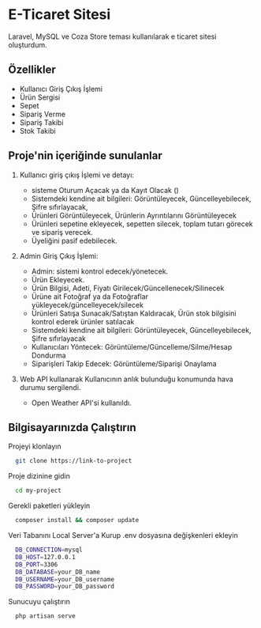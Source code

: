 
# E-Ticaret Sitesi

Laravel, MySQL ve Coza Store teması kullanılarak e ticaret sitesi oluşturdum.



## Özellikler

- Kullanıcı Giriş Çıkış İşlemi
- Ürün Sergisi
- Sepet
- Sipariş Verme
- Sipariş Takibi
- Stok Takibi

  
## Proje'nin içeriğinde sunulanlar
1. Kullanıcı giriş çıkış İşlemi ve detayı:
     - sisteme Oturum Açacak ya da Kayıt Olacak ()
     - Sistemdeki kendine ait bilgileri: Görüntüleyecek, Güncelleyebilecek, Şifre sıfırlayacak,
     - Ürünleri Görüntüleyecek, Ürünlerin Ayrıntılarını Görüntüleyecek
     - Ürünleri sepetine ekleyecek, sepetten silecek, toplam tutarı görecek ve sipariş verecek.
     - Üyeliğini pasif edebilecek.

2. Admin Giriş Çıkış İşlemi:
    - Admin: sistemi kontrol edecek/yönetecek.
    - Ürün Ekleyecek.
    - Ürün Bilgisi, Adeti, Fiyatı Girilecek/Güncellenecek/Silinecek
    - Ürüne ait Fotoğraf ya da Fotoğraflar yükleyecek/güncelleyecek/silecek
    - Ürünleri Satışa Sunacak/Satıştan Kaldıracak, Ürün stok bilgisini kontrol ederek ürünler satılacak
    - Sistemdeki kendine ait bilgileri: Görüntüleyecek, Güncelleyebilecek, Şifre sıfırlayacak
    - Kullanıcıları Yöntecek: Görüntüleme/Güncelleme/Silme/Hesap Dondurma
    - Siparişleri Takip Edecek: Görüntüleme/Siparişi Onaylama
3. Web API kullanarak Kullanıcının anlık bulunduğu konumunda hava durumu sergilendi.
    - Open Weather API'si kullanıldı.
  

## Bilgisayarınızda Çalıştırın

Projeyi klonlayın

```bash
  git clone https://link-to-project
```

Proje dizinine gidin

```bash
  cd my-project
```

Gerekli paketleri yükleyin

```bash
  composer install && composer update
```
Veri Tabanını Local Server'a Kurup .env dosyasına değişkenleri ekleyin

```bash
  DB_CONNECTION=mysql
  DB_HOST=127.0.0.1
  DB_PORT=3306
  DB_DATABASE=your_DB_name
  DB_USERNAME=your_DB_username
  DB_PASSWORD=your_DB_password
```


Sunucuyu çalıştırın

```bash
  php artisan serve
```

  